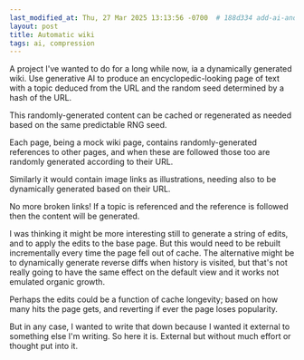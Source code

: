 ```yaml
---
last_modified_at: Thu, 27 Mar 2025 13:13:56 -0700  # 188d334 add-ai-and-compression-tags
layout: post
title: Automatic wiki
tags: ai, compression
---
```

A project I've wanted to do for a long while now, ia a dynamically generated wiki.  Use generative AI to produce an encyclopedic-looking page of text with a topic deduced from the URL and the random seed determined by a hash of the URL.

This randomly-generated content can be cached or regenerated as needed based on the same predictable RNG seed.

Each page, being a mock wiki page, contains randomly-generated references to other pages, and when these are followed those too are randomly generated according to their URL. 

Similarly it would contain image links as illustrations, needing also to be dynamically generated based on their URL.

No more broken links!  If a topic is referenced and the reference is followed then the content will be generated.

I was thinking it might be more interesting still to generate a string of edits, and to apply the edits to the base page.  But this would need to be rebuilt incrementally every time the page fell out of cache.  The alternative might be to dynamically generate reverse diffs when history is visited, but that's not really going to have the same effect on the default view and it works not emulated organic growth. 

Perhaps the edits could be a function of cache longevity; based on how many hits the page gets, and reverting if ever the page loses popularity.

But in any case, I wanted to write that down because I wanted it external to something else I'm writing.  So here it is.  External but without much effort or thought put into it.
